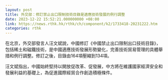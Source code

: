 ```yaml
---
layout: post
title: 外交部：修訂禁止出口限制技術目錄是適應技術發展的例行調整
date: 2023-12-22 15:52:21.000000000 +08:00
link: https://news.rthk.hk/rthk/ch/component/k2/1733418-20231222.htm
categories: rthk
---
```


在北京，外交部發言人汪文斌說，中國修訂《中國禁止出口限制出口技術目錄》，包括稀土和磁鐵技術，是中國適應技術發展形勢變化，完善技術貿易管理的具體舉措和例行調整。修訂之後，目錄由164項壓縮到134項。

汪文斌指出，中國始終堅持以開放促改革、促發展，中方將在維護國家經濟安全和發展利益的基礎上，為促進國際經貿合作創造積極條件。
